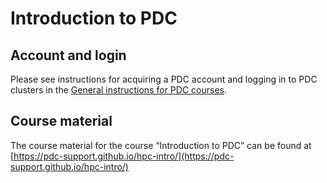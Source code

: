

# Introduction to PDC

## Account and login

Please see instructions for acquiring a PDC account and logging in to
PDC clusters in the [General instructions for PDC courses](general.md).

## Course material

The course material for the course “Introduction to PDC” can be found at
[https://pdc-support.github.io/hpc-intro/](https://pdc-support.github.io/hpc-intro/)
